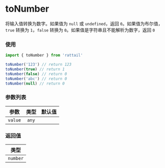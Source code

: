 # toNumber

将输入值转换为数字。如果值为 `null` 或 `undefined`，返回 `0`。如果值为布尔值，`true` 转换为 `1`，`false` 转换为 `0`。如果值是字符串且不能解析为数字，返回 `0`

### 使用

```ts
import { toNumber } from 'rattail'

toNumber('123') // return 123
toNumber(true) // return 1
toNumber(false) // return 0
toNumber('abc') // return 0
toNumber(null) // return 0
```

### 参数列表

| 参数    | 类型  | 默认值 |
| ------- | :---: | -----: |
| `value` | `any` |        |

### 返回值

|   类型   |
| :------: |
| `number` |
